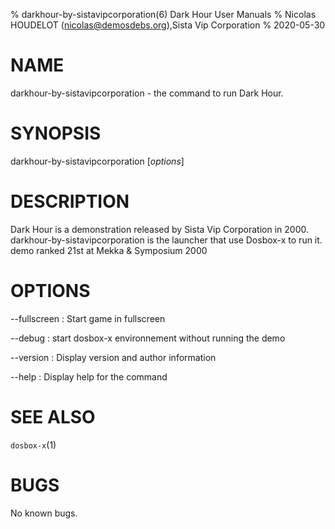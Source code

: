 % darkhour-by-sistavipcorporation(6) Dark Hour User Manuals
% Nicolas HOUDELOT (nicolas@demosdebs.org),Sista Vip Corporation
% 2020-05-30

# NAME
darkhour-by-sistavipcorporation - the command to run Dark Hour.

# SYNOPSIS
darkhour-by-sistavipcorporation [*options*]

# DESCRIPTION
Dark Hour is a demonstration released by Sista Vip Corporation in 2000.
darkhour-by-sistavipcorporation is the launcher that use Dosbox-x to run it.
demo ranked 21st at Mekka & Symposium 2000

# OPTIONS
\--fullscreen
:   Start game in fullscreen

\--debug
:   start dosbox-x environnement without running the demo

\--version
:   Display version and author information

\--help
:   Display help for the command

# SEE ALSO
`dosbox-x`(1)

# BUGS
No known bugs.
